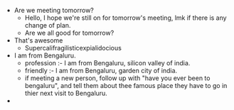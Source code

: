 - Are we meeting tomorrow? 
	- Hello, I hope we're still on for tomorrow's meeting, lmk if there is any change of plan.
	- Are we all good for tomorrow?
- That's awesome 
	- Supercalifragilisticexpialidocious 
- I am from Bengaluru. 
	- profession :- I am from Bengaluru, silicon valley of india.
	- friendly :- I am from Bengaluru, garden city of india. 
	- if meeting a new person, follow up with "have you ever been to bengaluru", and tell them about thee famous place they have to go in thier next visit to Bengaluru. 
- 